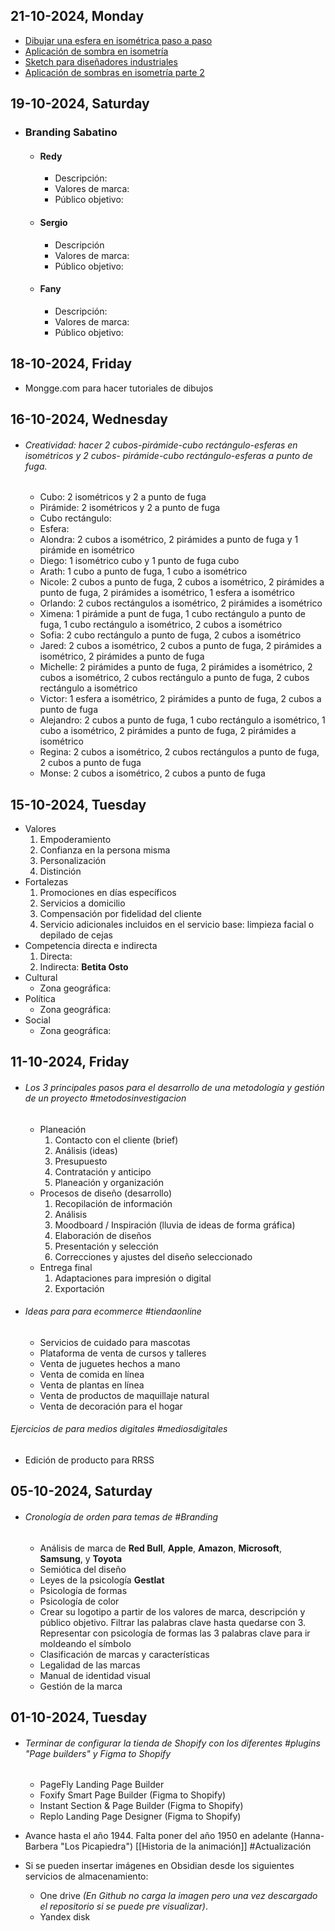 ## 21-10-2024, Monday
- [Dibujar una esfera en isométrica paso a paso](https://dibujafacil.com/como-dibujar/como-dibujar-una-esfera-en-perspectiva-isometrica-paso-a-paso/)
- [Aplicación de sombra en isometría](https://www.youtube.com/watch?v=X1tL_I6DBLw)
- [Sketch para diseñadores industriales](https://www.youtube.com/watch?v=ssJhxsjhYGo)
- [Aplicación de sombras en isometría parte 2](https://www.youtube.com/watch?v=3BlN9w2DCpA&t=337s)

## 19-10-2024, Saturday
- ### Branding Sabatino
	- #### Redy
		- Descripción:
		- Valores de marca:
		- Público objetivo:
	- #### Sergio
		- Descripción
		- Valores de marca:
		- Público objetivo:
	- #### Fany 
		- Descripción:
		- Valores de marca:
		- Público objetivo:
## 18-10-2024, Friday
- Mongge.com para hacer tutoriales de dibujos
## 16-10-2024, Wednesday
- ###### Creatividad: hacer 2 cubos-pirámide-cubo rectángulo-esferas en isométricos y 2 cubos- pirámide-cubo rectángulo-esferas a punto de fuga.
	- Cubo: 2 isométricos y 2 a punto de fuga
	- Pirámide: 2 isométricos y 2 a punto de fuga
	- Cubo rectángulo:
	- Esfera: 
	- Alondra: 2 cubos a isométrico, 2 pirámides a punto de fuga y 1 pirámide en isométrico
	- Diego: 1 isométrico cubo y 1 punto de fuga cubo
	- Arath: 1 cubo a punto de fuga, 1 cubo a isométrico
	- Nicole: 2 cubos a punto de fuga, 2 cubos a isométrico, 2 pirámides a punto de fuga, 2 pirámides a isométrico, 1 esfera a isométrico
	- Orlando: 2 cubos rectángulos a isométrico, 2 pirámides a isométrico
	- Ximena: 1 pirámide a punt de fuga, 1 cubo rectángulo a punto de fuga, 1 cubo rectángulo a isométrico, 2 cubos a isométrico
	- Sofia: 2 cubo rectángulo a punto de fuga, 2 cubos a isométrico
	- Jared: 2 cubos a isométrico, 2 cubos a punto de fuga, 2 pirámides a isométrico, 2 pirámides a punto de fuga
	- Michelle: 2 pirámides a punto de fuga, 2 pirámides a isométrico, 2 cubos a isométrico, 2 cubos rectángulo a punto de fuga, 2 cubos rectángulo a isométrico
	- Victor: 1 esfera a isométrico, 2 pirámides a punto de fuga, 2 cubos a punto de fuga
	- Alejandro: 2 cubos a punto de fuga, 1 cubo rectángulo a isométrico, 1 cubo a isométrico, 2 pirámides a punto de fuga, 2 pirámides a isométrico
	- Regina: 2 cubos a isométrico, 2 cubos rectángulos a punto de fuga, 2 cubos a punto de fuga
	- Monse: 2 cubos a isométrico, 2 cubos a punto de fuga

## 15-10-2024, Tuesday
- Valores
	1. Empoderamiento
	2. Confianza en la persona misma
	3. Personalización
	4. Distinción
- Fortalezas
	1. Promociones en días específicos
	2. Servicios a domicilio
	3. Compensación por fidelidad del cliente
	4. Servicio adicionales incluidos en el servicio base: limpieza facial o depilado de cejas
- Competencia directa e indirecta
	1. Directa:
	2. Indirecta: **Betita Osto**
- Cultural
	- Zona geográfica:
- Política
	- Zona geográfica:
- Social
	- Zona geográfica:

## 11-10-2024, Friday
- ###### Los 3 principales pasos para el desarrollo de una metodología y gestión de un proyecto #metodosinvestigacion

	- Planeación
		1. Contacto con el cliente (brief)
		2. Análisis (ideas)
		3. Presupuesto
		4. Contratación y anticipo
		5. Planeación y organización
	- Procesos de diseño (desarrollo)
		1. Recopilación de información
		2. Análisis
		3. Moodboard / Inspiración (lluvia de ideas de forma gráfica)
		4. Elaboración de diseños
		5. Presentación y selección
		6. Correcciones y ajustes del diseño seleccionado
	- Entrega final
		1. Adaptaciones para impresión o digital
		2. Exportación

- ###### Ideas para para ecommerce #tiendaonline

	- Servicios de cuidado para mascotas
	- Plataforma de venta de cursos y talleres
	- Venta de juguetes hechos a mano
	- Venta de comida en línea
	- Venta de plantas en línea
	- Venta de productos de maquillaje natural
	- Venta de decoración para el hogar

###### Ejercicios de para medios digitales #mediosdigitales

- Edición de producto para RRSS

## 05-10-2024, Saturday
- ###### Cronología de orden para temas de #Branding

	- Análisis de marca de **Red Bull**, **Apple**, **Amazon**, **Microsoft**, **Samsung**, y **Toyota**
	- Semiótica del diseño
	- Leyes de la psicología **Gestlat**
	- Psicología de formas
	- Psicología de color
	- Crear su logotipo a partir de los valores de marca, descripción y público objetivo. Filtrar las palabras clave hasta quedarse con 3. Representar con psicología de formas las 3 palabras clave para ir moldeando el símbolo 
	- Clasificación de marcas y características
	- Legalidad de las marcas
	- Manual de identidad visual
	- Gestión de la marca

## 01-10-2024, Tuesday
- ###### Terminar de configurar la tienda de Shopify con los diferentes #plugins "Page builders" y Figma to Shopify

	- PageFly Landing Page Builder
	- Foxify Smart Page Builder (Figma to Shopify)
	- Instant Section & Page Builder (Figma to Shopify)
	- Replo Landing Page Designer (Figma to Shopify)
- Avance hasta el año 1944. Falta poner del año 1950 en adelante (Hanna-Barbera "Los Picapiedra") [[Historia de la animación]] #Actualización
- Si se pueden insertar imágenes en Obsidian desde los siguientes servicios de almacenamiento:
	- One drive _(En Github no carga la imagen pero una vez descargado el repositorio si se puede pre visualizar)_.
	- Yandex disk